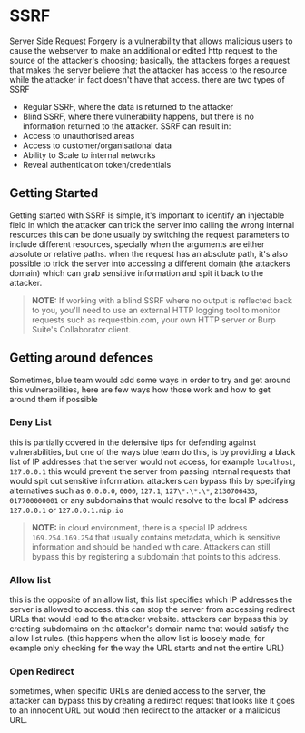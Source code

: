 # SSRF 
Server Side Request Forgery is a vulnerability that allows malicious users to cause the webserver to make an additional or edited http request to the source of the attacker's choosing; basically, the attackers forges a request that makes the server believe that the attacker has access to the resource while the attacker in fact doesn't have that access.
there are two types of SSRF
- Regular SSRF, where the data is returned to the attacker
- Blind SSRF, where there vulnerability happens, but there is no information returned to the attacker.
SSRF can result in:
- Access to unauthorised areas
- Access to customer/organisational data
- Ability to Scale to internal networks
- Reveal authentication token/credentials
## Getting Started
Getting started with SSRF is simple, it's important to identify an injectable field in which the attacker can trick the server into calling the wrong internal resources
this can be done usually by switching the request parameters to include different resources, specially when the arguments are either absolute or relative paths.
when the request has an absolute path, it's also possible to trick the server into accessing a different domain (the attackers domain) which can grab sensitive information and spit it back to the attacker.
>**NOTE:** If working with a blind SSRF where no output is reflected back to you, you'll need to use an external HTTP logging tool to monitor requests such as requestbin.com, your own HTTP server or Burp Suite's Collaborator client.

## Getting around defences
Sometimes, blue team would add some ways in order to try and get around this vulnerabilities, here are few ways how those work and how to get around them if possible
### Deny List
this is partially covered in the defensive tips for defending against vulnerabilities, but one of the ways blue team do this, is by providing a black list of IP addresses that the server would not access, for example ``localhost``, ``127.0.0.1``
this would prevent the server from passing internal requests that would spit out sensitive information.
attackers can bypass this by specifying alternatives such as ``0.0.0.0``, ``0000``, ``127.1``, ``127\*.\*.\*``, ``2130706433``, ``017700000001`` or any subdomains that would resolve to the local IP address ``127.0.0.1`` or ``127.0.0.1.nip.io``
>**NOTE:** in cloud environment, there is a special IP address `169.254.169.254` that usually contains metadata, which is sensitive information and should be handled with care. Attackers can still bypass this by registering a subdomain that points to this address.
### Allow list
this is the opposite of an allow list, this list specifies which IP addresses the server is allowed to access.
this can stop the server from accessing redirect URLs that would lead to the attacker website.
attackers can bypass this by creating subdomains on the   attacker's domain name that would satisfy the allow list rules. (this happens when the allow list is loosely made, for example only checking for the way the URL starts and not the entire URL)
### Open Redirect
sometimes, when specific URLs are denied access to the server, the attacker can bypass this by creating a redirect request that looks like it goes to an innocent URL but would then redirect to the attacker or a malicious URL.